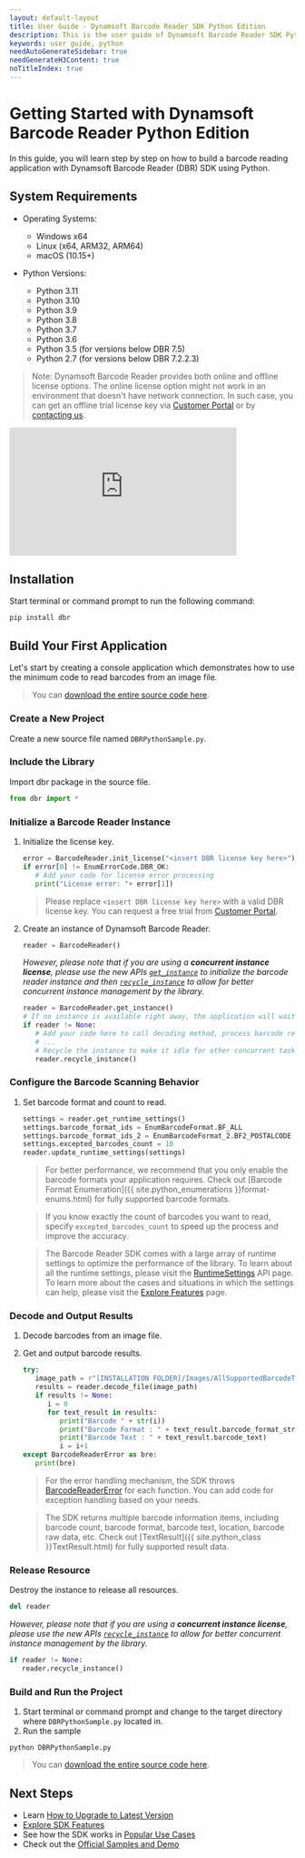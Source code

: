 ```yaml
---
layout: default-layout
title: User Guide - Dynamsoft Barcode Reader SDK Python Edition
description: This is the user guide of Dynamsoft Barcode Reader SDK Python Edition.
keywords: user guide, python
needAutoGenerateSidebar: true
needGenerateH3Content: true
noTitleIndex: true
---
```


# Getting Started with Dynamsoft Barcode Reader Python Edition

In this guide, you will learn step by step on how to build a barcode reading application with Dynamsoft Barcode Reader (DBR) SDK using Python.

## System Requirements

- Operating Systems:
  - Windows x64
  - Linux (x64, ARM32, ARM64)
  - macOS (10.15+)

- Python Versions:
  - Python 3.11
  - Python 3.10
  - Python 3.9
  - Python 3.8
  - Python 3.7
  - Python 3.6
  - Python 3.5 (for versions below DBR 7.5)
  - Python 2.7 (for versions below DBR 7.2.2.3)

>Note:
>Dynamsoft Barcode Reader provides both online and offline license options. The online license option might not work in an environment that doesn't have network connection. In such case, you can get an offline trial license key via <a href="https://www.dynamsoft.com/customer/license/trialLicense?utm_source=guide&product=dbr&package=desktop" target="_blank">Customer Portal</a> or by <a href="https://www.dynamsoft.com/company/contact/" target="_blank">contacting us</a>.

<iframe width="400" height="225" src="https://www.youtube.com/embed/6uPP3siJJlU" title="How to Use Dynamsoft Barcode Reader Python SDK | Dynamsoft Tutorial" frameborder="0" allow="accelerometer; autoplay; clipboard-write; encrypted-media; gyroscope; picture-in-picture" allowfullscreen></iframe>

## Installation

Start terminal or command prompt to run the following command:

```
pip install dbr
```

## Build Your First Application

Let's start by creating a console application which demonstrates how to use the minimum code to read barcodes from an image file.  
> You can <a href="https://github.com/Dynamsoft/barcode-reader-python-samples/blob/master/samples/general-settings.py" target="_blank">download the entire source code here</a>.

### Create a New Project

Create a new source file named `DBRPythonSample.py`.

### Include the Library

Import dbr package in the source file.

   ```python
   from dbr import *
   ```

### Initialize a Barcode Reader Instance

1. Initialize the license key.

   ```python
   error = BarcodeReader.init_license("<insert DBR license key here>")
   if error[0] != EnumErrorCode.DBR_OK:
      # Add your code for license error processing
      print("License error: "+ error[1])
   ```

    > Please replace `<insert DBR license key here>` with a valid DBR license key. You can request a free trial from <a href="https://www.dynamsoft.com/customer/license/trialLicense?utm_source=guide&product=dbr&package=desktop" target="_blank">Customer Portal</a>.

2. Create an instance of Dynamsoft Barcode Reader.

   ```python
   reader = BarcodeReader()
   ```

   *However, please note that if you are using a **concurrent instance license**, please use the new APIs [`get_instance`](api-reference/BarcodeReader/constructor-and-destructor.md#get_instance) to initialize the barcode reader instance and then [`recycle_instance`](api-reference/BarcodeReader/constructor-and-destructor.md#recycle_instance) to allow for better concurrent instance management by the library.*

   ```python
   reader = BarcodeReader.get_instance()
   # If no instance is available right away, the application will wait until one becomes available
   if reader != None:
      # Add your code here to call decoding method, process barcode results and so on
      # ...
      # Recycle the instance to make it idle for other concurrent tasks
      reader.recycle_instance()
   ```

### Configure the Barcode Scanning Behavior

1. Set barcode format and count to read.

   ```python
   settings = reader.get_runtime_settings()
   settings.barcode_format_ids = EnumBarcodeFormat.BF_ALL
   settings.barcode_format_ids_2 = EnumBarcodeFormat_2.BF2_POSTALCODE | EnumBarcodeFormat_2.BF2_DOTCODE
   settings.excepted_barcodes_count = 10
   reader.update_runtime_settings(settings)
   ```

   > For better performance, we recommend that you only enable the barcode formats your application requires. Check out [Barcode Format Enumeration]({{ site.python_enumerations }}format-enums.html) for fully supported barcode formats.

   > If you know exactly the count of barcodes you want to read, specify `excepted_barcodes_count` to speed up the process and improve the accuracy. 

   >The Barcode Reader SDK comes with a large array of runtime settings to optimize the performance of the library. To learn about all the runtime settings, please visit the [RuntimeSettings](api-reference/class/PublicRuntimeSettings.md) API page. To learn more about the cases and situations in which the settings can help, please visit the [Explore Features](user-guide/explore-features/index.md) page.

### Decode and Output Results

1. Decode barcodes from an image file.
2. Get and output barcode results.

   ```python
   try:
      image_path = r"[INSTALLATION FOLDER]/Images/AllSupportedBarcodeTypes.png"
      results = reader.decode_file(image_path)
      if results != None:
         i = 0
         for text_result in results:
            print("Barcode " + str(i))
            print("Barcode Format : " + text_result.barcode_format_string)
            print("Barcode Text : " + text_result.barcode_text)
            i = i+1
   except BarcodeReaderError as bre:
      print(bre)
   ```

   > For the error handling mechanism, the SDK throws [BarcodeReaderError]({{site.python_class}}BarcodeReaderError.html) for each function. You can add code for exception handling based on your needs. 

   > The SDK returns multiple barcode information items, including barcode count, barcode format, barcode text, location, barcode raw data, etc. Check out [TextResult]({{ site.python_class }}TextResult.html) for fully supported result data.

### Release Resource

Destroy the instance to release all resources.

```python
del reader
```

*However, please note that if you are using a **concurrent instance license**, please use the new APIs [`recycle_instance`](api-reference/BarcodeReader/constructor-and-destructor.md#recycle_instance) to allow for better concurrent instance management by the library.*

```python
if reader != None:
   reader.recycle_instance()
```

### Build and Run the Project

1. Start terminal or command prompt and change to the target directory where `DBRPythonSample.py` located in.
2. Run the sample

```
python DBRPythonSample.py
```

> You can <a href="https://github.com/Dynamsoft/barcode-reader-python-samples/blob/master/samples/general-settings.py" target="_blank">download the entire source code here</a>.

## Next Steps

- Learn [How to Upgrade to Latest Version](upgrade-instruction.md)
- [Explore SDK Features](user-guide/explore-features/index.md)
- See how the SDK works in [Popular Use Cases](user-guide/use-cases/index.md)
- Check out the [Official Samples and Demo](samples/index.md)

